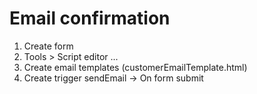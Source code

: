 # Email confirmation
1. Create form
2. Tools > Script editor ...
3. Create email templates (customerEmailTemplate.html) 
4. Create trigger sendEmail -> On form submit
